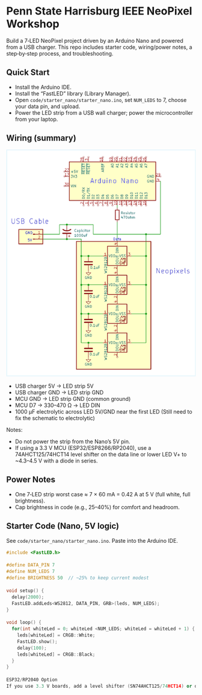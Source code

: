 # Penn State Harrisburg IEEE NeoPixel Workshop

Build a 7‑LED NeoPixel project driven by an Arduino Nano and powered from a USB charger. This repo includes starter code, wiring/power notes, a step‑by‑step process, and troubleshooting.

## Quick Start
- Install the Arduino IDE.
- Install the “FastLED” library (Library Manager).
- Open `code/starter_nano/starter_nano.ino`, set `NUM_LEDS` to 7, choose your data pin, and upload.
- Power the LED strip from a USB wall charger; power the microcontroller from your laptop.

## Wiring (summary)
![Wiring diagram](neopixel_wiring_diagram_v2.png)

- USB charger 5V -> LED strip 5V  
- USB charger GND -> LED strip GND  
- MCU GND -> LED strip GND (common ground)  
- MCU D7 -> 330–470 Ω -> LED DIN  
- 1000 µF electrolytic across LED 5V/GND near the first LED (Still need to fix the schematic to electrolytic)

Notes:
- Do not power the strip from the Nano’s 5V pin.
- If using a 3.3 V MCU (ESP32/ESP8266/RP2040), use a 74AHCT125/74HCT14 level shifter on the data line or lower LED V+ to ~4.3–4.5 V with a diode in series.

## Power Notes
- One 7‑LED strip worst case ≈ 7 × 60 mA = 0.42 A at 5 V (full white, full brightness).
- Cap brightness in code (e.g., 25–40%) for comfort and headroom.

## Starter Code (Nano, 5V logic)
See `code/starter_nano/starter_nano.ino`. Paste into the Arduino IDE.

```cpp
#include <FastLED.h>

#define DATA_PIN 7
#define NUM_LEDS 7
#define BRIGHTNESS 50  // ~25% to keep current modest

void setup() {
  delay(2000);
  FastLED.addLeds<WS2812, DATA_PIN, GRB>(leds, NUM_LEDS);
}

void loop() {
  for(int whiteLed = 0; whiteLed <NUM_LEDS; whiteLed = whiteLed + 1) {
    leds[whiteLed] = CRGB::White;
    FastLED.show();
    delay(100);
    leds[whiteLed] = CRGB::Black;
  }
}

ESP32/RP2040 Option
If you use 3.3 V boards, add a level shifter (SN74AHCT125/74HCT14) or drop LED V+ to ~4.3–4.5 V with a diode. See code/starter_esp32/starter_esp32.ino.

